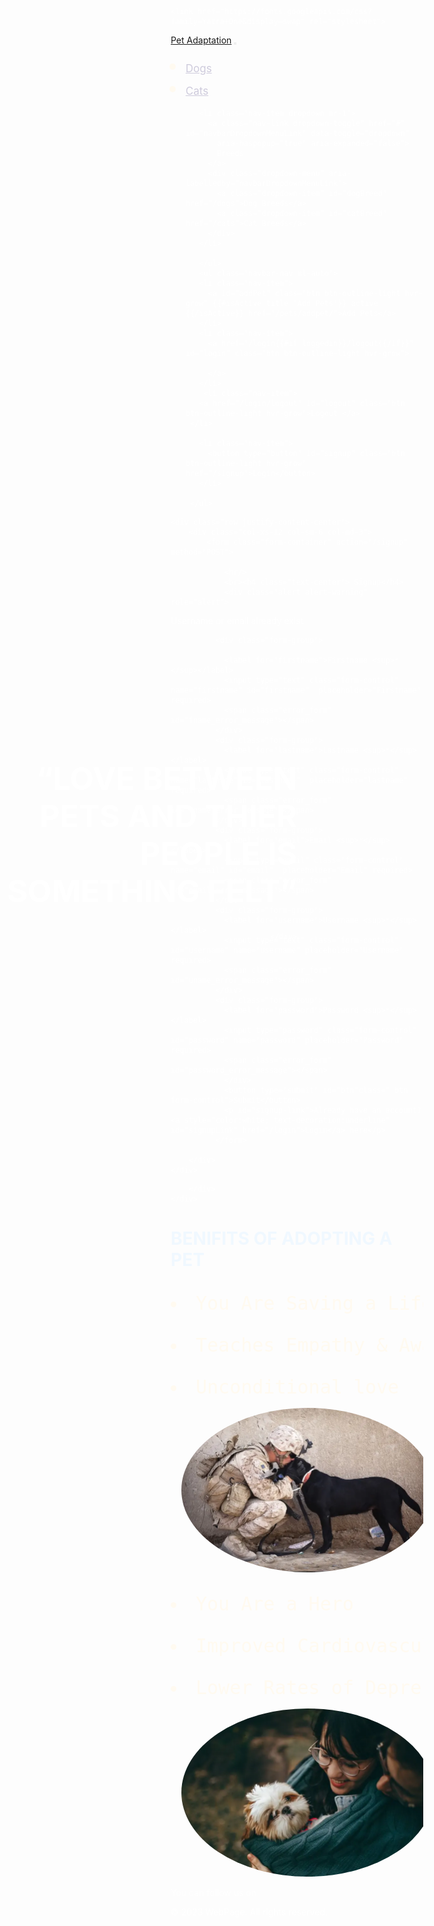 <!DOCTYPE html>
<html>

<head>
  <meta charset="UTF-8">
  <meta name="viewport" content="width=device-width, initial-scale=1.0">
  <meta http-equiv="X-UA-Compatible" content="ie=edge">
  <title>WEBSITE</title>
  <!-- Latest compiled and minified CSS -->
  <link rel="stylesheet" href="https://stackpath.bootstrapcdn.com/bootstrap/4.3.1/css/bootstrap.min.css"
    integrity="sha384-ggOyR0iXCbMQv3Xipma34MD+dH/1fQ784/j6cY/iJTQUOhcWr7x9JvoRxT2MZw1T" crossorigin="anonymous">

  <script src="https://code.jquery.com/jquery-3.3.1.slim.min.js"
    integrity="sha384-q8i/X+965DzO0rT7abK41JStQIAqVgRVzpbzo5smXKp4YfRvH+8abtTE1Pi6jizo"
    crossorigin="anonymous"></script>
    <link href="https://fonts.googleapis.com/css?family=Yatra+One&display=swap" rel="stylesheet">
  <script src="https://cdnjs.cloudflare.com/ajax/libs/popper.js/1.14.7/umd/popper.min.js"
    integrity="sha384-UO2eT0CpHqdSJQ6hJty5KVphtPhzWj9WO1clHTMGa3JDZwrnQq4sF86dIHNDz0W1"
    crossorigin="anonymous"></script>
  <script src="https://stackpath.bootstrapcdn.com/bootstrap/4.3.1/js/bootstrap.min.js"
    integrity="sha384-JjSmVgyd0p3pXB1rRibZUAYoIIy6OrQ6VrjIEaFf/nJGzIxFDsf4x0xIM+B07jRM"
    crossorigin="anonymous"></script>


</head>
<style>
    body{
      background: url(pup.jpg) no-repeat center fixed; 
  background-size: cover;
    }
    * {
   
    margin: 0;
    padding: 0;
  }

  .navbar-brand{
    font-family: Yatra One, cursive;
    font-size:32px;
} 
a.active{
font-size: 17px;
color:#cecbdc;
}

nav{
    font-size: 14px;
    font-weight: 400px;
    line-height: 22.4px;
   
    }
    
a{  
    color: rgb(249, 242, 242)
    }
a:hover{
    color: #9f90e3;
    }
#addPet, #login{
    margin-right:10px 
}
.hvr-grow {
    display: inline-block;
    vertical-align: middle;
    transform: translateZ(0);
    box-shadow: 0 0 1px rgba(0, 0, 0, 0);
    backface-visibility: hidden;
    -moz-osx-font-smoothing: grayscale;
    transition-duration: 0.3s;
    transition-property: transform;
    }
    
.hvr-grow:hover,
.hvr-grow:focus,
.hvr-grow:active {
    transform: scale(1.1);
    }

#dogBreed:hover, #catBreed:hover{
background-color: lightgray;
}

footer{
    background-color: #231942;
    font-size:15px;
    position: relative;
    bottom: 0%;
    width: 100%;
    height: 50px;
    color: white;
    padding: 10px
}
*{
    box-sizing: border-box;
    color: white
  }
  
 .bg{
    background-image: linear-gradient( 
      rgba(0, 0, 0, 0.3),
      rgba(0, 0, 0, 0.3)
    ),
    
     
  }
  sup{
    color: red
  }
  .form-container{
    margin: 60px auto 20px auto;
    padding: 20px;
    width: 400px; 
    background: rgba(0, 0, 0, 0.5);
    border-radius: 10px;    
  }
  #btn{
      color:white;
      background-color: #231942;
      border-radius: 5px
  }
  
p{
   text-align: center;
   margin-top: 10px
}
@media screen and (max-width: 500px){
    .form-container{
        width: 100%
    }
} 
img{
  border-radius: 50%;
}
.hero-text {
  text-align: right;
  position:absolute;
  top: 30%;
 right: 50%;
 
  color: white;
  float: right;
}
li{
  text-align: top-left;
  color: floralwhite;
  font-size: 30px;
}
 
</style>
<body>
  <div class="hero-image">
    <div class="hero-text">
      <h1 style="font-size:50px">“LOVE BETWEEN PETS AND THIER PEOPLE IS SOMETHING  FELT”</h1>
      
     
    </div>
  </div>
  <nav class="navbar navbar-expand-lg navbar-expand-sm fixed-top">
   <a class="navbar-brand" href="/">Pet Adaptation</a>
   <button class="navbar-toggler" type="button" data-toggle="collapse" data-target="#navbarSupportedContent"
     aria-controls="navbarSupportedContent" aria-expanded="false" aria-label="Toggle navigation">
     <span class="navbar-toggler-icon" ><i class="fa fa-caret-down text-light" style="font-size:25px;" aria-hidden="true"></i></span>
   </button>
   <div class="collapse navbar-collapse" id="navbarSupportedContent">
     <ul class="navbar-nav ml-auto">
       <li class="nav-items mr-1">
         <a class="nav-link {{#isActive title 'Dogs'}} active {{/isActive}}" href="/alldogs">Dogs</a>
       </li>
       <li class="nav-item mr-1">
         <a class="nav-link {{#isActive title 'Cats'}} active {{/isActive}}" href="/allcats">Cats</a>
       </li>
       
     
       
       <li class="nav-item dropdown mr-1">
         <a class="nav-link dropdown-toggle" href="#" id="navbarDropdownMenuLink" data-toggle="dropdown"
           aria-haspopup="true" aria-expanded="false">
           Breeds
         </a>
         <div class="dropdown-menu" aria-labelledby="navbarDropdownMenuLink">
           <a class="dropdown-item" id="dogBreed" href="/dogs">Dog Breeds</a>
           <a class="dropdown-item" id="catBreed" href="/cats">Cat Breeds</a>
         </div>
       </li>
       
       </ul>
       <ul class="navbar-nav ml-auto">
       <li class="nav-item">
         <a id="addPet" class="btn btn-outline-light hvr-grow" {{#isActive title 'Add Pets'}} active {{/isActive}} href="/pets/addpet/">Add Pets</a>
       </li>
       <li class="nav-item">
         <a href="/login{{#if loggedin}}/logout{{/if}}" id="login" class="btn btn-outline-light hvr-grow">
           
         </a>
       </li>
        <li class="nav-item">
       <a href="/login/logout" id="logout" class="btn btn-outline-light hvr-grow">Logout </a>
     </li> 
      
       <li class="nav-item">
         <button type="button" id="signup" class="btn btn-outline-light hvr-grow" href="/signup">Login</button>
       </li>
       
     </ul>
   </div>
 </nav>
 <div class="container-fluid bg">
      
    <div class="row justify-content-center">
        <div class="col-xs-12 col-sm-6 col-md-3">
            <form class="form-container" action="/signup" method="POST">
                
                <hr/>
                <br><h4 class="text-center"> Signup</h4>
                <div class="alert alert-warning" role="alert">
Username or email already exist
</div>
                
              <div class="form-group">
                
                <label for="firstname">Firstname <sup>*</sup></label>
                <input type="text" class="form-control" name="firstname" id="firstname"  placeholder="Firstname" required>
                <span class="error_form" id="fname_error_message"></span>
              </div>
              <div class="form-group">
                <label for="lastname">Lastname <sup>*</sup></label>
                <input type="text" class="form-control" name="lastname" id="lastname"  placeholder="lastname" required>
                <span class="error_form" id="lname_error_message"></span>
              </div>
              <div class="form-group">
                <label for="email">Email <sup>*</sup></label>
                <input type="email" class="form-control" name="email" id="email"  placeholder="Email" required>
                <span class="error_form" id="email_error_message"></span>
              </div>
              <div class="form-group">
                <label for="username">Username <sup>*</sup></label>
                <input type="text" class="form-control" id="username" name="username" placeholder="Username" required>
                <span class="error_form" id="uname_error_message"></span>
              </div>
              <div class="form-group">
                <label for="password">Password <sup>*</sup></label>
                <input type="password" class="form-control" id="password" name="password" placeholder="Password" required>
                <span class="error_form" id="password_error_message"></span>
                </div>
                <button type="submit" id="btn"class=" btn form-control">Submit</button>
                <p id="signup-link">Already have an account? <a style="color:white; text-decoration:underline" id="signupLink" href="/login">Login</a> here</p>
              </form>
              
        </div>
    </div>
</div>

            
        </div>
    </div>
</div>

</div>
</footer>
<h1 style="color: aliceblue;" >BENIFITS OF ADOPTING A PET</h1>
<pre >
  <li >You Are Saving a Life</li>
  <li>Teaches Empathy & Awareness</li>
  <li>Unconditional love</li>
  <img src="sold.webp" alt="" style="position: left;">
</pre>
<pre>
  <li>You Are a Hero</li>
  <li>Improved Cardiovascular Health</li>
  <li>Lower Rates of Depression</li>
  <img src="girl.webp" alt="">
</pre>
<div class="footer-elem">
  <p>
      <span class="follow-us">You can follow us on</span>
      <a href="#"><ion-icon name="logo-instagram"></ion-icon></a>
      <a href="#"><ion-icon name="logo-twitter"></ion-icon></a>
      <a href="#"><ion-icon name="logo-facebook"></ion-icon></a>
  </p>
</div>

<div class="copyright">
  <p>&copy; 2023 WebPage. All rights reserved.</p>
</div>
<script src="https://unpkg.com/ionicons@5.4.0/dist/ionicons.js"></script>


  <script src="https://code.jquery.com/jquery-3.4.1.min.js"
    integrity="sha256-CSXorXvZcTkaix6Yvo6HppcZGetbYMGWSFlBw8HfCJo=" crossorigin="anonymous"></script>
  <script src="https://cdnjs.cloudflare.com/ajax/libs/popper.js/1.12.9/umd/popper.min.js"
    integrity="sha384-ApNbgh9B+Y1QKtv3Rn7W3mgPxhU9K/ScQsAP7hUibX39j7fakFPskvXusvfa0b4Q"
    crossorigin="anonymous"></script>

  
  <script src='https://kit.fontawesome.com/a076d05399.js'></script>
  <link href='https://fonts.googleapis.com/css?family=Cookie' rel='stylesheet'>
  <script src='{{script}}'></script>
    <script>
      
var express=require("express");
var router=express.Router();
router.get("/",function(req,res){
    res.render("signup",{
        layout: false,
        title: 'Signup',
        script: '/signupPage.js'
    });
});
router.post('/', function(req, res){
  var db = req.app.locals.db;
  var md5 = req.app.locals.md5;
  var newUser = {
    firstname: req.body.firstname,
    lastname: req.body.lastname,
    email: req.body.email,
    username: req.body.username,
    password: md5(req.body.password),
    petAdded:[],
    petLiked:[],
    requestedPet:[]
  };
  db.collection('userInfo').find({}).toArray(function(error,result){
    var flag = false;
    if(error) throw error
    for(var i=0; i<result.length; i++){
      if(req.body.username == result[i].username || req.body.email == result[i].email){
        flag = true
        res.render("signup",{
          layout: false,
          title: 'Signup',
          script: '/signupPage.js',
          msg: 'Username or email already exists'
      });
      }
    }
    if(! flag){
      db.collection('userInfo').insertOne(newUser, function(err, result){
        if (err) throw err;
        console.log(result);
        res.redirect('/login');
      });
    }
  })
});
module.exports=router; 
    </script>
</body>
</html>
